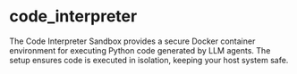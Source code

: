 # code_interpreter
The Code Interpreter Sandbox provides a secure Docker container environment for executing Python code generated by LLM agents. The setup ensures code is executed in isolation, keeping your host system safe.
